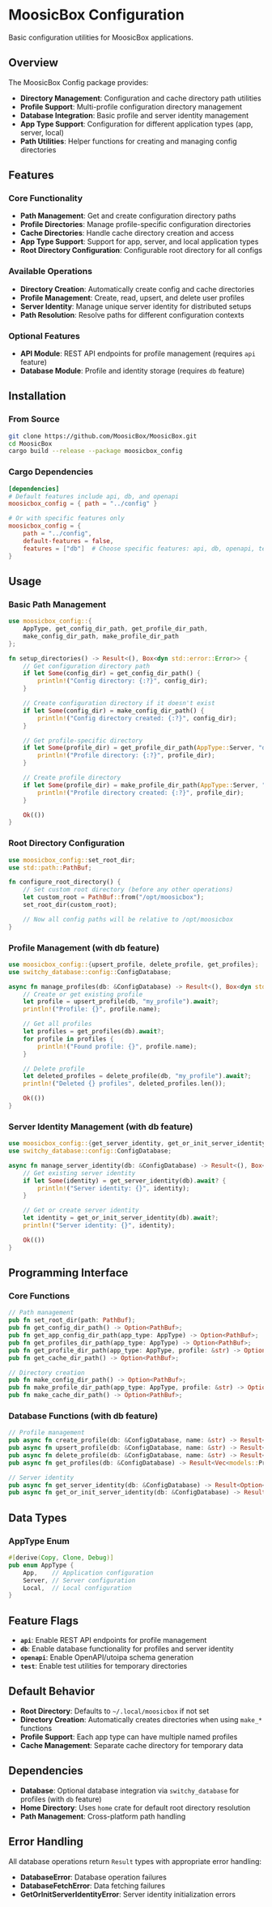 # MoosicBox Configuration

Basic configuration utilities for MoosicBox applications.

## Overview

The MoosicBox Config package provides:

- **Directory Management**: Configuration and cache directory path utilities
- **Profile Support**: Multi-profile configuration directory management
- **Database Integration**: Basic profile and server identity management
- **App Type Support**: Configuration for different application types (app, server, local)
- **Path Utilities**: Helper functions for creating and managing config directories

## Features

### Core Functionality
- **Path Management**: Get and create configuration directory paths
- **Profile Directories**: Manage profile-specific configuration directories
- **Cache Directories**: Handle cache directory creation and access
- **App Type Support**: Support for app, server, and local application types
- **Root Directory Configuration**: Configurable root directory for all configs

### Available Operations
- **Directory Creation**: Automatically create config and cache directories
- **Profile Management**: Create, read, upsert, and delete user profiles
- **Server Identity**: Manage unique server identity for distributed setups
- **Path Resolution**: Resolve paths for different configuration contexts

### Optional Features
- **API Module**: REST API endpoints for profile management (requires `api` feature)
- **Database Module**: Profile and identity storage (requires `db` feature)

## Installation

### From Source

```bash
git clone https://github.com/MoosicBox/MoosicBox.git
cd MoosicBox
cargo build --release --package moosicbox_config
```

### Cargo Dependencies

```toml
[dependencies]
# Default features include api, db, and openapi
moosicbox_config = { path = "../config" }

# Or with specific features only
moosicbox_config = {
    path = "../config",
    default-features = false,
    features = ["db"]  # Choose specific features: api, db, openapi, test
}
```

## Usage

### Basic Path Management

```rust
use moosicbox_config::{
    AppType, get_config_dir_path, get_profile_dir_path,
    make_config_dir_path, make_profile_dir_path
};

fn setup_directories() -> Result<(), Box<dyn std::error::Error>> {
    // Get configuration directory path
    if let Some(config_dir) = get_config_dir_path() {
        println!("Config directory: {:?}", config_dir);
    }

    // Create configuration directory if it doesn't exist
    if let Some(config_dir) = make_config_dir_path() {
        println!("Config directory created: {:?}", config_dir);
    }

    // Get profile-specific directory
    if let Some(profile_dir) = get_profile_dir_path(AppType::Server, "default") {
        println!("Profile directory: {:?}", profile_dir);
    }

    // Create profile directory
    if let Some(profile_dir) = make_profile_dir_path(AppType::Server, "default") {
        println!("Profile directory created: {:?}", profile_dir);
    }

    Ok(())
}
```

### Root Directory Configuration

```rust
use moosicbox_config::set_root_dir;
use std::path::PathBuf;

fn configure_root_directory() {
    // Set custom root directory (before any other operations)
    let custom_root = PathBuf::from("/opt/moosicbox");
    set_root_dir(custom_root);

    // Now all config paths will be relative to /opt/moosicbox
}
```

### Profile Management (with db feature)

```rust
use moosicbox_config::{upsert_profile, delete_profile, get_profiles};
use switchy_database::config::ConfigDatabase;

async fn manage_profiles(db: &ConfigDatabase) -> Result<(), Box<dyn std::error::Error>> {
    // Create or get existing profile
    let profile = upsert_profile(db, "my_profile").await?;
    println!("Profile: {}", profile.name);

    // Get all profiles
    let profiles = get_profiles(db).await?;
    for profile in profiles {
        println!("Found profile: {}", profile.name);
    }

    // Delete profile
    let deleted_profiles = delete_profile(db, "my_profile").await?;
    println!("Deleted {} profiles", deleted_profiles.len());

    Ok(())
}
```

### Server Identity Management (with db feature)

```rust
use moosicbox_config::{get_server_identity, get_or_init_server_identity};
use switchy_database::config::ConfigDatabase;

async fn manage_server_identity(db: &ConfigDatabase) -> Result<(), Box<dyn std::error::Error>> {
    // Get existing server identity
    if let Some(identity) = get_server_identity(db).await? {
        println!("Server identity: {}", identity);
    }

    // Get or create server identity
    let identity = get_or_init_server_identity(db).await?;
    println!("Server identity: {}", identity);

    Ok(())
}
```

## Programming Interface

### Core Functions

```rust
// Path management
pub fn set_root_dir(path: PathBuf);
pub fn get_config_dir_path() -> Option<PathBuf>;
pub fn get_app_config_dir_path(app_type: AppType) -> Option<PathBuf>;
pub fn get_profiles_dir_path(app_type: AppType) -> Option<PathBuf>;
pub fn get_profile_dir_path(app_type: AppType, profile: &str) -> Option<PathBuf>;
pub fn get_cache_dir_path() -> Option<PathBuf>;

// Directory creation
pub fn make_config_dir_path() -> Option<PathBuf>;
pub fn make_profile_dir_path(app_type: AppType, profile: &str) -> Option<PathBuf>;
pub fn make_cache_dir_path() -> Option<PathBuf>;
```

### Database Functions (with db feature)

```rust
// Profile management
pub async fn create_profile(db: &ConfigDatabase, name: &str) -> Result<models::Profile, DatabaseFetchError>;
pub async fn upsert_profile(db: &ConfigDatabase, name: &str) -> Result<models::Profile, DatabaseFetchError>;
pub async fn delete_profile(db: &ConfigDatabase, name: &str) -> Result<Vec<models::Profile>, DatabaseFetchError>;
pub async fn get_profiles(db: &ConfigDatabase) -> Result<Vec<models::Profile>, DatabaseFetchError>;

// Server identity
pub async fn get_server_identity(db: &ConfigDatabase) -> Result<Option<String>, DatabaseError>;
pub async fn get_or_init_server_identity(db: &ConfigDatabase) -> Result<String, GetOrInitServerIdentityError>;
```

## Data Types

### AppType Enum

```rust
#[derive(Copy, Clone, Debug)]
pub enum AppType {
    App,    // Application configuration
    Server, // Server configuration
    Local,  // Local configuration
}
```

## Feature Flags

- **`api`**: Enable REST API endpoints for profile management
- **`db`**: Enable database functionality for profiles and server identity
- **`openapi`**: Enable OpenAPI/utoipa schema generation
- **`test`**: Enable test utilities for temporary directories

## Default Behavior

- **Root Directory**: Defaults to `~/.local/moosicbox` if not set
- **Directory Creation**: Automatically creates directories when using `make_*` functions
- **Profile Support**: Each app type can have multiple named profiles
- **Cache Management**: Separate cache directory for temporary data

## Dependencies

- **Database**: Optional database integration via `switchy_database` for profiles (with `db` feature)
- **Home Directory**: Uses `home` crate for default root directory resolution
- **Path Management**: Cross-platform path handling

## Error Handling

All database operations return `Result` types with appropriate error handling:

- **DatabaseError**: Database operation failures
- **DatabaseFetchError**: Data fetching failures
- **GetOrInitServerIdentityError**: Server identity initialization errors
